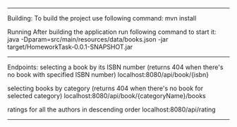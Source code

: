 ******
Building:
To build the project use following command:
mvn install

Running After building the application run following command to start it:
java -Dparam=src/main/resources/data/books.json -jar target/HomeworkTask-0.0.1-SNAPSHOT.jar

******
Endpoints:
selecting a book by its ISBN number (returns 404 when there's no book with specified ISBN number) localhost:8080/api/book/{isbn}

selecting books by category (returns 404 when there's no book for selected category) localhost:8080/api/book/{categoryName}/books

ratings for all the authors in descending order localhost:8080/api/rating
******

